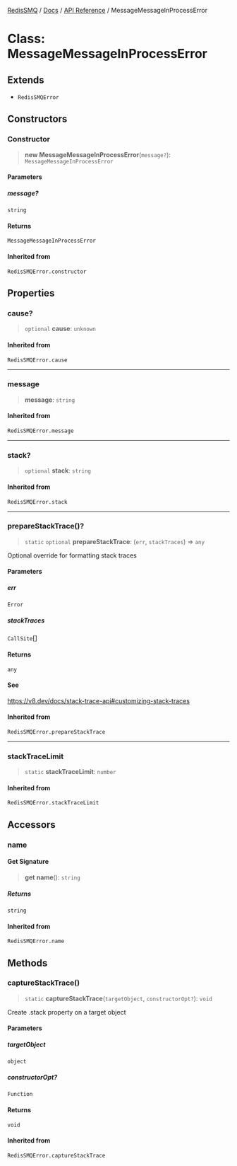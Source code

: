 [RedisSMQ](../../../README.md) / [Docs](../../README.md) / [API Reference](../README.md) / MessageMessageInProcessError

# Class: MessageMessageInProcessError

## Extends

- `RedisSMQError`

## Constructors

### Constructor

> **new MessageMessageInProcessError**(`message?`): `MessageMessageInProcessError`

#### Parameters

##### message?

`string`

#### Returns

`MessageMessageInProcessError`

#### Inherited from

`RedisSMQError.constructor`

## Properties

### cause?

> `optional` **cause**: `unknown`

#### Inherited from

`RedisSMQError.cause`

***

### message

> **message**: `string`

#### Inherited from

`RedisSMQError.message`

***

### stack?

> `optional` **stack**: `string`

#### Inherited from

`RedisSMQError.stack`

***

### prepareStackTrace()?

> `static` `optional` **prepareStackTrace**: (`err`, `stackTraces`) => `any`

Optional override for formatting stack traces

#### Parameters

##### err

`Error`

##### stackTraces

`CallSite`[]

#### Returns

`any`

#### See

https://v8.dev/docs/stack-trace-api#customizing-stack-traces

#### Inherited from

`RedisSMQError.prepareStackTrace`

***

### stackTraceLimit

> `static` **stackTraceLimit**: `number`

#### Inherited from

`RedisSMQError.stackTraceLimit`

## Accessors

### name

#### Get Signature

> **get** **name**(): `string`

##### Returns

`string`

#### Inherited from

`RedisSMQError.name`

## Methods

### captureStackTrace()

> `static` **captureStackTrace**(`targetObject`, `constructorOpt?`): `void`

Create .stack property on a target object

#### Parameters

##### targetObject

`object`

##### constructorOpt?

`Function`

#### Returns

`void`

#### Inherited from

`RedisSMQError.captureStackTrace`
